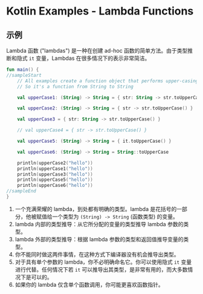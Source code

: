 # Kotlin Examples - Lambda Functions

## 示例

Lambda 函数 ("lambdas") 是一种在创建 ad-hoc 函数的简单方法。由于类型推断和隐式 `it` 变量，Lambdas 在很多情况下的表示非常简洁。

```kt
fun main() {
//sampleStart
    // All examples create a function object that performs upper-casing.
    // So it's a function from String to String

    val upperCase1: (String) -> String = { str: String -> str.toUpperCase() } // 1

    val upperCase2: (String) -> String = { str -> str.toUpperCase() }         // 2

    val upperCase3 = { str: String -> str.toUpperCase() }                     // 3

    // val upperCase4 = { str -> str.toUpperCase() }                          // 4

    val upperCase5: (String) -> String = { it.toUpperCase() }                 // 5

    val upperCase6: (String) -> String = String::toUpperCase                  // 6

    println(upperCase2("hello"))
    println(upperCase1("hello"))
    println(upperCase3("hello"))
    println(upperCase5("hello"))
    println(upperCase6("hello"))
//sampleEnd
}
```

1. 一个充满荣耀的 lambda，到处都有明确的类型。lambda 是花括号的一部分，他被赋值给一个类型为 `(String) -> String` (函数类型) 的变量。
2. lambda 内部的类型推导：从它所分配的变量的类型推导 lambda 参数的类型。
3. lambda 外部的类型推导：根据 lambda 参数的类型和返回值推导变量的类型。
4. 你不能同时做这两件事情，在这种方式下编译器没有机会推导出类型。
5. 对于具有单个参数的 lambda，你不必明确命名它。你可以使用隐式 `it` 变量进行代替。任何情况下若 `it` 可以推导出其类型，是非常有用的，而大多数情况下是可以的。
6. 如果你的 lambda 仅含单个函数调用，你可能更喜欢函数指针。
